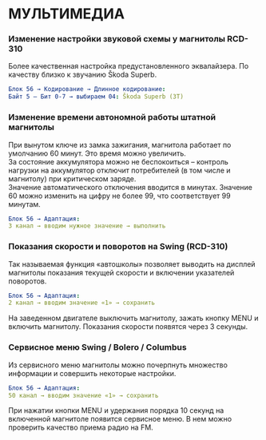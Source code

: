 # МУЛЬТИМЕДИА

### Изменение настройки звуковой схемы у магнитолы RCD-310 
Более качественная настройка предустановленного эквалайзера. По качеству близко к звучанию Škoda Superb. 
``` yaml
Блок 56 → Кодирование → Длинное кодирование:
Байт 5 – Бит 0-7 → выбираем 04: Škoda Superb (3Т) 
```
 
### Изменение времени автономной работы штатной магнитолы 
При вынутом ключе из замка зажигания, магнитола работает по умолчанию 60 минут. Это время можно увеличить.   
За состояние аккумулятора можно не беспокоиться – контроль нагрузки на аккумулятор отключит потребителей (в том числе и магнитолу) при критическом заряде.   
Значение автоматического отключения вводится в минутах. Значение 60 можно изменить на цифру не более 99, что соответствует 99 минутам. 
``` yaml
Блок 56 → Адаптация: 
3 канал → вводим нужное значение → выполнить 
```
 
### Показания скорости и поворотов на Swing (RCD-310) 
Так называемая функция «автошколы» позволяет выводить на дисплей магнитолы показания текущей скорости и включении указателей поворотов. 
``` yaml
Блок 56 → Адаптация: 
2 канал → вводим значение «1» → сохранить 
```
На заведенном двигателе выключить магнитолу, зажать кнопку MENU и включить магнитолу. Показания скорости появятся через 3 секунды. 
 
### Сервисное меню Swing / Bolero / Columbus 
Из сервисного меню магнитолы можно почерпнуть множество информации и совершить некоторые настройки. 
``` yaml
Блок 56 → Адаптация: 
50 канал → вводим значение «1» → сохранить 
```
При нажатии кнопки MENU и удержания порядка 10 секунд на включенной магнитоле появится сервисное меню. В нем можно проверить качество приема радио на FM.  